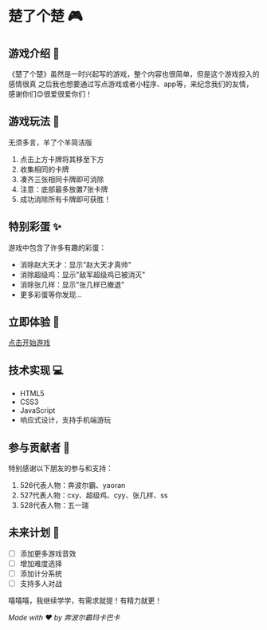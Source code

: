 # 楚了个楚 🎮

## 游戏介绍 🌟

《楚了个楚》虽然是一时兴起写的游戏，整个内容也很简单，但是这个游戏投入的感情很真
之后我也想要通过写点游戏或者小程序、app等，来纪念我们的友情，感谢你们😊很爱很爱你们！


## 游戏玩法 🎯

无须多言，羊了个羊简洁版
1. 点击上方卡牌将其移至下方
2. 收集相同的卡牌
3. 凑齐三张相同卡牌即可消除
4. 注意：底部最多放置7张卡牌
5. 成功消除所有卡牌即可获胜！

## 特别彩蛋 ✨

游戏中包含了许多有趣的彩蛋：
- 消除赵大天才：显示"赵大天才真帅"
- 消除超级鸡：显示"敌军超级鸡已被消灭"
- 消除张几样：显示"张几样已撤退"
- 更多彩蛋等你发现...

## 立即体验 🚀

[点击开始游戏](https://11benboerba.github.io/楚了个楚/)

## 技术实现 💻

- HTML5
- CSS3
- JavaScript
- 响应式设计，支持手机端游玩

## 参与贡献者 👥

特别感谢以下朋友的参与和支持：
1. 526代表人物：奔波尔霸、yaoran
2. 527代表人物：cxy、超级鸡、cyy、张几样、ss
3. 528代表人物：五一瑞

## 未来计划 🎯

- [ ] 添加更多游戏音效
- [ ] 增加难度选择
- [ ] 添加计分系统
- [ ] 支持多人对战

嘻嘻嘻，我继续学学，有需求就提！有精力就更！

*Made with ❤️ by 奔波尔霸玛卡巴卡*
